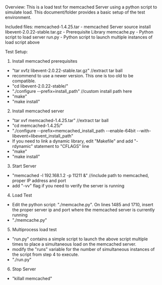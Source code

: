 Overview:
This is a load test for memcached Server using a python script to simulate load. This document/folder provides a basic setup of the test environment.

Included files:
memcached-1.4.25.tar - memcached Server source install
libevent-2.0.22-stable.tar.gz - Prerequisite Library
memcache.py - Python script to load server
run.py - Python script to launch multiple instances of load script above

Test Setup:

1. Install memcached prerequisites

  - "tar xvfz libevent-2.0.22-stable.tar.gz" //extract tar ball
  - recommend to use a newer version. This one is too old to be compatible.
  - "cd libevent-2.0.22-stable/"
  - "./configure --prefix=install_path" //custom install path here
  - "make"
  - "make install"

2. Install memcached server
  - "tar xvf memcached-1.4.25.tar" //extract tar ball
  - "cd memcached-1.4.25/"
  - "./configure --prefix=memcached_install_path --enable-64bit --with-libevent=libevent_install_path"
  - If you need to link a dynamic library, edit "Makefile" and add "-rdynamic" statement to "CFLAGS" line
  - "make"
  - "make install"

3. Start Server
  - "memcached -l 192.168.1.2 -p 11211 &" //include path to memcached, proper IP address and port
  - add "-vv" flag if you need to verify the server is running

4. Load Test
  - Edit the python script: "./memcache.py". On lines 1485 and 1710, insert the proper server ip and port where the memcached server is currently running
  - "./memcache.py"

5. Multiprocess load test
  - "run.py" contains a simple script to launch the above script multiple times to place a simultaneous load on the memcached server.
  - modify the "runs" variable for the number of simultaneous instances of the script from step 4 to execute. 
  - "./run.py"

6. Stop Server
  - "killall memcached"
